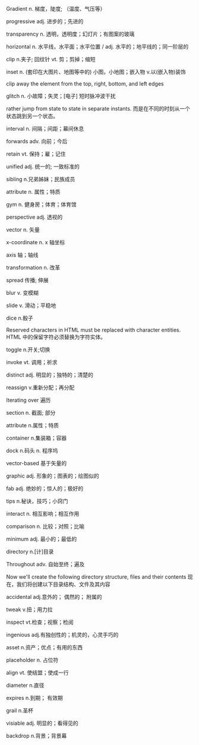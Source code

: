 Gradient n. 梯度，陡度; （温度、气压等）

progressive adj. 进步的；先进的

transparency n. 透明，透明度；幻灯片；有图案的玻璃

horizontal n. 水平线，水平面；水平位置 / adj. 水平的；地平线的；同一阶层的

clip n.夹子; 回纹针 vt. 剪；剪掉；缩短

inset n. (套印在大图片、地图等中的) 小图，小地图；嵌入物 v.以(嵌入物)装饰

clip away the element from the top, right, bottom, and left edges

glitch n. 小故障；失灵；[电子] 短时脉冲波干扰

rather jump from state to state in separate instants. 而是在不同的时刻从一个状态跳到另一个状态。

interval n. 间隔；间距；幕间休息

forwards adv. 向前；今后

retain vt. 保持；雇；记住

unified adj. 统一的; 一致标准的

sibling n.兄弟姊妹；民族成员

attribute n. 属性；特质

gym n. 健身房；体育；体育馆

perspective adj. 透视的

vector n. 矢量

x-coordinate n. x 轴坐标

axis 轴；轴线

transformation n. 改革

spread 传播; 伸展

blur v. 变模糊

slide v. 滑动；平稳地

dice n.骰子

Reserved characters in HTML must be replaced with character entities. HTML 中的保留字符必须替换为字符实体。

toggle n.开关;切换

invoke vt. 调用；祈求

distinct adj. 明显的；独特的；清楚的

reassign v.重新分配；再分配

Iterating over 遍历

section n. 截面; 部分

attribute n.属性；特质

container n.集装箱；容器

dock n.码头 n. 程序坞

vector-based 基于矢量的

graphic adj. 形象的；图表的；绘图似的

fab adj. 绝妙的；惊人的；极好的

tips n.秘诀，技巧；小窍门

interact n. 相互影响；相互作用

comparison n. 比较；对照；比喻

minimum adj. 最小的；最低的

directory n.[计]目录

Throughout adv. 自始至终；遍及

Now we'll create the following directory structure, files and their contents 现在，我们将创建以下目录结构、文件及其内容

accidental adj.意外的； 偶然的； 附属的

tweak v.扭；用力拉

inspect vt.检查；视察；检阅

ingenious adj.有独创性的；机灵的，心灵手巧的

asset n.资产；优点；有用的东西

placeholder n. 占位符

align vt. 使结盟；使成一行

diameter n.直径

expires n.到期； 有效期

grail n.圣杯

visiable adj. 明显的；看得见的

backdrop n.背景；背景幕
